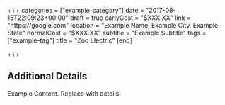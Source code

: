 +++
categories = ["example-category"]
date = "2017-08-15T22:09:23+00:00"
draft = true
earlyCost = "$XXX.XX"
link = "https://google.com"
location = "Example Name, Example City, Example State"
normalCost = "$XXX.XX"
subtitle = "Example Subtitle"
tags = ["example-tag"]
title = "Zoo Electric"
[end]

+++

<!--more-->

## Additional Details

Example Content. Replace with details.
